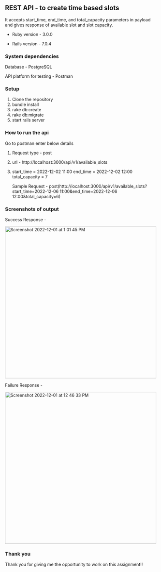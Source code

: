 ## REST API - to create time based slots

It accepts start_time, end_time, and total_capacity parameters in payload and gives response of available slot and slot capacity.


* Ruby version - 3.0.0

* Rails version - 7.0.4

### System dependencies

Database - PostgreSQL

API platform for testing - Postman

### Setup

1. Clone the repository 
2. bundle install
3. rake db:create
4. rake db:migrate
5. start rails server

### How to run the api
 Go to postman enter below details
 1. Request type - post
 2. url - http://localhost:3000/api/v1/available_slots
 3. start_time = 2022-12-02 11:00 
    end_time = 2022-12-02 12:00
    total_capacity = 7
    
    Sample Request - post(http://localhost:3000/api/v1/available_slots?start_time=2022-12-06 11:00&end_time=2022-12-06 12:00&total_capacity=6)   
    
### Screenshots of output
Success Response -

<img width="500" alt="Screenshot 2022-12-01 at 1 01 45 PM" src="https://user-images.githubusercontent.com/2619040/204992835-6d441bbd-a768-4799-961e-50f0422e209b.png">


Failure Response - 

<img width="500" alt="Screenshot 2022-12-01 at 12 46 33 PM" src="https://user-images.githubusercontent.com/2619040/204989938-2465e8fd-c2f7-47dc-93ec-33a113f7c05e.png">


### Thank you
Thank you for giving me the opportunity to work on this assignment!!
